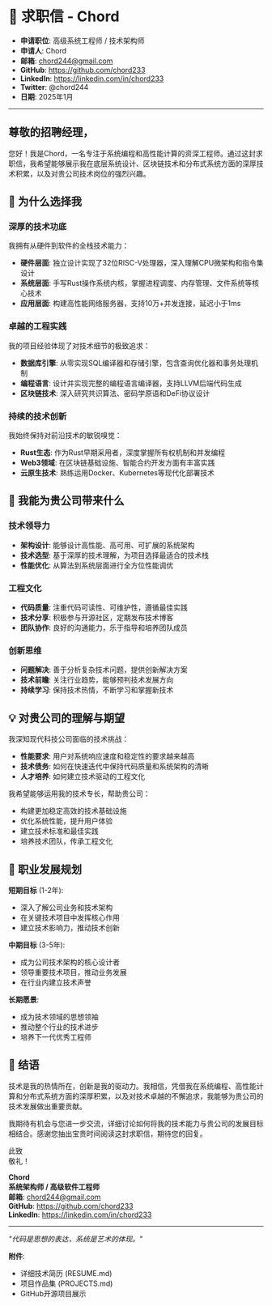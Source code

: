 # 📝 求职信 - Chord

- **申请职位**: 高级系统工程师 / 技术架构师
- **申请人**: Chord
- **邮箱**: chord244@gmail.com
- **GitHub**: https://github.com/chord233
- **LinkedIn**: https://linkedin.com/in/chord233
- **Twitter**: @chord244
- **日期**: 2025年1月

---

## 尊敬的招聘经理，

您好！我是Chord，一名专注于系统编程和高性能计算的资深工程师。通过这封求职信，我希望能够展示我在底层系统设计、区块链技术和分布式系统方面的深厚技术积累，以及对贵公司技术岗位的强烈兴趣。

## 🎯 为什么选择我

### 深厚的技术功底
我拥有从硬件到软件的全栈技术能力：
- **硬件层面**: 独立设计实现了32位RISC-V处理器，深入理解CPU微架构和指令集设计
- **系统层面**: 手写Rust操作系统内核，掌握进程调度、内存管理、文件系统等核心技术
- **应用层面**: 构建高性能网络服务器，支持10万+并发连接，延迟小于1ms

### 卓越的工程实践
我的项目经验体现了对技术细节的极致追求：
- **数据库引擎**: 从零实现SQL编译器和存储引擎，包含查询优化器和事务处理机制
- **编程语言**: 设计并实现完整的编程语言编译器，支持LLVM后端代码生成
- **区块链技术**: 深入研究共识算法、密码学原语和DeFi协议设计

### 持续的技术创新
我始终保持对前沿技术的敏锐嗅觉：
- **Rust生态**: 作为Rust早期采用者，深度掌握所有权机制和并发编程
- **Web3领域**: 在区块链基础设施、智能合约开发方面有丰富实践
- **云原生技术**: 熟练运用Docker、Kubernetes等现代化部署技术

## 🚀 我能为贵公司带来什么

### 技术领导力
- **架构设计**: 能够设计高性能、高可用、可扩展的系统架构
- **技术选型**: 基于深厚的技术理解，为项目选择最适合的技术栈
- **性能优化**: 从算法到系统层面进行全方位性能调优

### 工程文化
- **代码质量**: 注重代码可读性、可维护性，遵循最佳实践
- **技术分享**: 积极参与开源社区，定期发布技术博客
- **团队协作**: 良好的沟通能力，乐于指导和培养团队成员

### 创新思维
- **问题解决**: 善于分析复杂技术问题，提供创新解决方案
- **技术前瞻**: 关注行业趋势，能够预判技术发展方向
- **持续学习**: 保持技术热情，不断学习和掌握新技术

## 💡 对贵公司的理解与期望

我深知现代科技公司面临的技术挑战：
- **性能要求**: 用户对系统响应速度和稳定性的要求越来越高
- **技术债务**: 如何在快速迭代中保持代码质量和系统架构的清晰
- **人才培养**: 如何建立技术驱动的工程文化

我希望能够运用我的技术专长，帮助贵公司：
- 构建更加稳定高效的技术基础设施
- 优化系统性能，提升用户体验
- 建立技术标准和最佳实践
- 培养技术团队，传承工程文化

## 🎯 职业发展规划

**短期目标** (1-2年):
- 深入了解公司业务和技术架构
- 在关键技术项目中发挥核心作用
- 建立技术影响力，推动技术创新

**中期目标** (3-5年):
- 成为公司技术架构的核心设计者
- 领导重要技术项目，推动业务发展
- 在行业内建立技术声誉

**长期愿景**:
- 成为技术领域的思想领袖
- 推动整个行业的技术进步
- 培养下一代优秀工程师

## 🌟 结语

技术是我的热情所在，创新是我的驱动力。我相信，凭借我在系统编程、高性能计算和分布式系统方面的深厚积累，以及对技术卓越的不懈追求，我能够为贵公司的技术发展做出重要贡献。

我期待有机会与您进一步交流，详细讨论如何将我的技术能力与贵公司的发展目标相结合。感谢您抽出宝贵时间阅读这封求职信，期待您的回复。

此致  
敬礼！

**Chord**  
**系统架构师 / 高级软件工程师**  
**邮箱**: chord244@gmail.com  
**GitHub**: https://github.com/chord233  
**LinkedIn**: https://linkedin.com/in/chord233

---

*"代码是思想的表达，系统是艺术的体现。"*

**附件**: 
- 详细技术简历 (RESUME.md)
- 项目作品集 (PROJECTS.md)
- GitHub开源项目展示